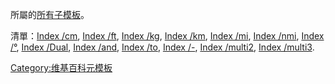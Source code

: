 所屬的[所有子模板](http://zh.wikipedia.org/w/index.php?title=Special:%E5%89%8D%E7%BC%80%E7%B4%A2%E5%BC%95&prefix=Convert/&namespace=10)。

清單：[Index
/cm](../Page/Special:PrefixIndex/Template:Convert/cm.md "wikilink"),
[Index
/ft](../Page/Special:PrefixIndex/Template:Convert/ft.md "wikilink"),
[Index
/kg](../Page/Special:PrefixIndex/Template:Convert/kg.md "wikilink"),
[Index
/km](../Page/Special:PrefixIndex/Template:Convert/km.md "wikilink"),
[Index /mi](../Page/Special:PrefixIndex/Template:Convert/mi.md "wikilink"),
[Index
/nmi](../Page/Special:PrefixIndex/Template:Convert/nmi.md "wikilink"),
[Index
/°](../Page/Special:PrefixIndex/Template:Convert/°.md "wikilink"),
[Index /Dual](../Page/Special:PrefixIndex/Template:Convert/Dual.md "wikilink"),
[Index /and](../Page/Special:PrefixIndex/Template:Convert/and.md "wikilink"),
[Index /to](../Page/Special:PrefixIndex/Template:Convert/to.md "wikilink"),
[Index /-](../Page/Special:PrefixIndex/Template:Convert/-.md "wikilink"),
[Index
/multi2](../Page/Special:PrefixIndex/Template:Convert/multi2.md "wikilink"),
[Index
/multi3](../Page/Special:PrefixIndex/Template:Convert/multi3.md "wikilink").

[Category:维基百科元模板](https://zh.wikipedia.org/wiki/Category:维基百科元模板 "wikilink")